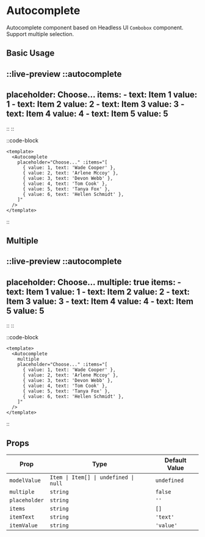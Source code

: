 # Autocomplete

Autocomplete component based on Headless UI `Combobox` component. Support multiple selection.

## Basic Usage

::live-preview
  ::autocomplete
  ---
  placeholder: Choose...
  items:
    - text: Item 1
      value: 1
    - text: Item 2
      value: 2
    - text: Item 3
      value: 3
    - text: Item 4
      value: 4
    - text: Item 5
      value: 5
  ---
  ::
::

::code-block
```vue
<template>
  <Autocomplete
    placeholder="Choose..." :items="[
      { value: 1, text: 'Wade Cooper' },
      { value: 2, text: 'Arlene Mccoy' },
      { value: 3, text: 'Devon Webb' },
      { value: 4, text: 'Tom Cook' },
      { value: 5, text: 'Tanya Fox' },
      { value: 6, text: 'Hellen Schmidt' },
    ]"
  />
</template>
```
::

## Multiple

::live-preview
  ::autocomplete
  ---
  placeholder: Choose...
  multiple: true
  items:
    - text: Item 1
      value: 1
    - text: Item 2
      value: 2
    - text: Item 3
      value: 3
    - text: Item 4
      value: 4
    - text: Item 5
      value: 5
  ---
  ::
::

::code-block
```vue
<template>
  <Autocomplete
    multiple
    placeholder="Choose..." :items="[
      { value: 1, text: 'Wade Cooper' },
      { value: 2, text: 'Arlene Mccoy' },
      { value: 3, text: 'Devon Webb' },
      { value: 4, text: 'Tom Cook' },
      { value: 5, text: 'Tanya Fox' },
      { value: 6, text: 'Hellen Schmidt' },
    ]"
  />
</template>
```
::

## Props

| Prop | Type | Default Value |
|----|----|----|
| `modelValue` | `Item \| Item[] \| undefined \| null` | `undefined` |
| `multiple` | `string` | `false` |
| `placeholder` | `string` | `''` |
| `items` | `string` | `[]` |
| `itemText` | `string` | `'text'` |
| `itemValue` | `string` | `'value'` |